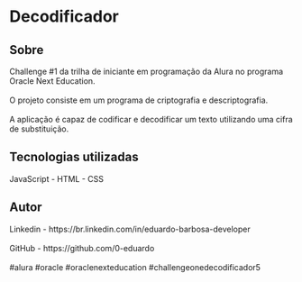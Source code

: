 <h1>Decodificador</h1>
<h2>Sobre</h2>
Challenge #1 da trilha de iniciante em programação da Alura no programa Oracle Next Education.<br></br>
O projeto consiste em um programa de criptografia e descriptografia.<br></br>
A aplicação é capaz de codificar e decodificar um texto utilizando uma cifra de substituição.

<h2>Tecnologias utilizadas</h2>
JavaScript - HTML - CSS

<h2>Autor</h2>
Linkedin - https://br.linkedin.com/in/eduardo-barbosa-developer <br></br>
GitHub - https://github.com/0-eduardo
<br></br>
#alura #oracle #oraclenexteducation #challengeonedecodificador5
